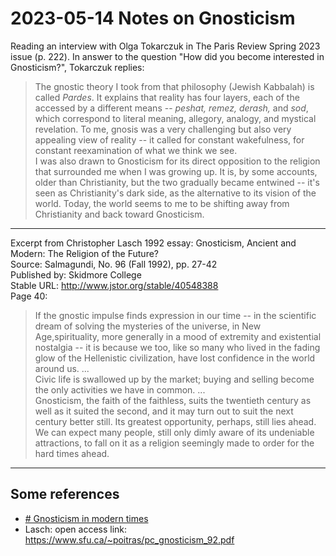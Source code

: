 # 2023-05-14 Notes on Gnosticism

Reading an interview with Olga Tokarczuk in The Paris Review Spring 2023 issue (p. 222). In answer to the question "How did you become interested in Gnosticism?", Tokarczuk replies:  

> The gnostic theory I took from that philosophy (Jewish Kabbalah) is called *Pardes*. It explains that reality has four layers, each of the accessed by a different means -- *peshat, remez, derash,* and *sod*, which correspond to literal meaning, allegory, analogy, and mystical revelation. To me, gnosis was a very challenging but also very appealing view of reality -- it called for constant wakefulness, for constant reexamination of what we think we see.  
> I was also drawn to Gnosticism for its direct opposition to the religion that surrounded me when I was growing up. It is, by some accounts, older than Christianity, but the two gradually became entwined -- it's seen as Christianity's dark side, as the alternative to its vision of the world. Today, the world seems to me to be shifting away from Christianity and back toward Gnosticism.

-----
Excerpt from Christopher Lasch 1992 essay: Gnosticism, Ancient and Modern: The Religion of the Future?  
Source: Salmagundi, No. 96 (Fall 1992), pp. 27-42  
Published by: Skidmore College  
Stable URL: http://www.jstor.org/stable/40548388  
Page 40:  
>If the gnostic impulse finds expression in our time -- in the scientific dream of solving the mysteries of the universe, in New Age,spirituality, more generally in a mood of extremity and existential nostalgia -- it is because we too, like so many who lived in the fading glow of the Hellenistic civilization, have lost confidence in the world around us. ...  
> Civic life is swallowed up by the market; buying and selling become the only activities we have in common.  ...  
> Gnosticism, the faith of the faithless, suits the twentieth century as well as it suited the second, and it may turn out to suit the next century better still. Its greatest opportunity, perhaps, still lies ahead. We can expect many people, still only dimly aware of its undeniable attractions, to fall on it as a religion seemingly made to order for the hard times ahead.  

-----
## Some references
- [# Gnosticism in modern times](https://en.wikipedia.org/wiki/Gnosticism_in_modern_times)  
- Lasch: open access link: <https://www.sfu.ca/~poitras/pc_gnosticism_92.pdf>
